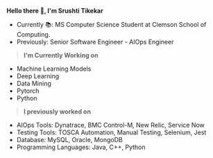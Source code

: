 **Hello there 👋, I'm Srushti Tikekar**

- Currently :books:: MS Computer Science Student at Clemson School of Computing.
- Previously: Senior Software Engineer - AIOps Engineer
> **I'm Currently Working on**

- Machine Learning Models
- Deep Learning
- Data Mining
- Pytorch
- Python
  
> **I previously worked on**
- AIOps Tools: Dynatrace, BMC Control-M, New Relic, Service Now
- Testing Tools: TOSCA Automation, Manual Testing, Selenium, Jest
- Database: MySQL, Oracle, MongoDB
- Programming Languages: Java, C++, Python
  

<!---
srushtitikekar/srushtitikekar is a ✨ special ✨ repository because its `README.md` (this file) appears on your GitHub profile.
You can click the Preview link to take a look at your changes.
--->
